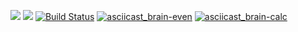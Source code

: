 <a href="https://codeclimate.com/github/codeclimate/codeclimate/maintainability"><img src="https://api.codeclimate.com/v1/badges/a99a88d28ad37a79dbf6/maintainability" /></a>
<a href="https://codeclimate.com/github/codeclimate/codeclimate/test_coverage"><img src="https://api.codeclimate.com/v1/badges/a99a88d28ad37a79dbf6/test_coverage" /></a>
[![Build Status](https://travis-ci.org/travis-ci/docs-travis-ci-com.svg?branch=master)](https://travis-ci.org/travis-ci/docs-travis-ci-com)
[![asciicast_brain-even](https://asciinema.org/a/Ob6z1szSQckRtJ5iOVTIHMx5Q.png)](https://asciinema.org/a/Ob6z1szSQckRtJ5iOVTIHMx5Q)
[![asciicast_brain-calc](https://asciinema.org/a/fMq9mn3TcNgZnJjjguZywnVAQ.png)](https://asciinema.org/a/fMq9mn3TcNgZnJjjguZywnVAQ)
